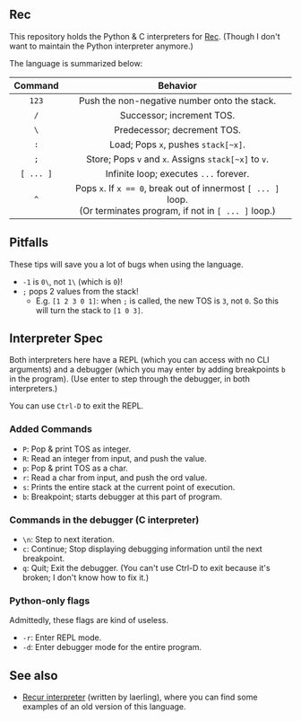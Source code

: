 ## Rec
This repository holds the Python & C interpreters for [Rec](https://esolangs.org/wiki/Rec). (Though I don't want to maintain the Python interpreter anymore.)

The language is summarized below:

|Command|Behavior|
|:--:| :--:|
|`123`| Push the non-negative number onto the stack.|
|`/`| Successor; increment TOS. |
|`\`| Predecessor; decrement TOS.|
|`:`| Load; Pops `x`, pushes `stack[~x]`. |
|`;`| Store; Pops `v` and `x`. Assigns `stack[~x]` to `v`.|
|`[ ... ]`| Infinite loop; executes <code>...</code> forever. |
|`^`| Pops `x`. If `x == 0`, break out of innermost `[ ... ]` loop. <br>(Or terminates program, if not in `[ ... ]` loop.) |

## Pitfalls
These tips will save you a lot of bugs when using the language.

* `-1` is `0\`, not `1\` (which is `0`)!
* `;` pops 2 values from the stack!
  * E.g. `[1 2 3 0 1]`: when `;` is called, the new TOS is `3`, not `0`. So this will turn the stack to `[1 0 3]`.

## Interpreter Spec
Both interpreters here have a REPL (which you can access with no CLI arguments) and a debugger (which you may enter by adding breakpoints `b` in the program). (Use enter to step through the debugger, in both interpreters.)

You can use <code>Ctrl-D</code> to exit the REPL.

### Added Commands
* `P`: Pop & print TOS as integer.
* `R`: Read an integer from input, and push the value.
* `p`: Pop & print TOS as a char.
* `r`: Read a char from input, and push the ord value.
* `s`: Prints the entire stack at the current point of execution.
* `b`: Breakpoint; starts debugger at this part of program.

### Commands in the debugger (C interpreter)
* `\n`: Step to next iteration.
* `c`: Continue; Stop displaying debugging information until the next breakpoint.
* `q`: Quit; Exit the debugger. (You can't use Ctrl-D to exit because it's broken; I don't know how to fix it.)

### Python-only flags
Admittedly, these flags are kind of useless.
* `-r`: Enter REPL mode.
* `-d`: Enter debugger mode for the entire program.

## See also
* [Recur interpreter](https://github.com/laerling/recur/) (written by laerling), where you can find some examples of an old version of this language.
